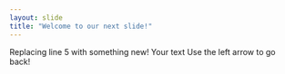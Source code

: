 ```yaml
---
layout: slide
title: "Welcome to our next slide!"
---
```


Replacing line 5 with something new!
Your text
Use the left arrow to go back!

